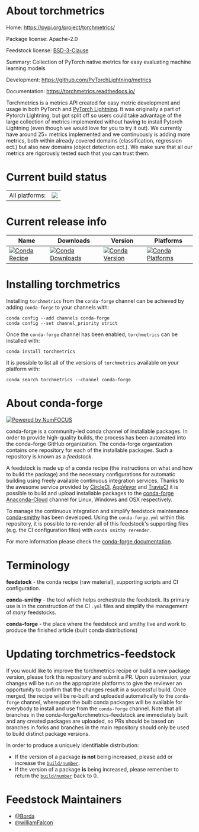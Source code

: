 About torchmetrics
==================

Home: https://pypi.org/project/torchmetrics/

Package license: Apache-2.0

Feedstock license: [BSD-3-Clause](https://github.com/conda-forge/torchmetrics-feedstock/blob/main/LICENSE.txt)

Summary: Collection of PyTorch native metrics for easy evaluating machine learning models

Development: https://github.com/PyTorchLightning/metrics

Documentation: https://torchmetrics.readthedocs.io/

Torchmetrics is a metrics API created for easy metric development and usage in both PyTorch and
[PyTorch Lightning](https://pytorch-lightning.readthedocs.io/en/stable/). It was originally a part of
Pytorch Lightning, but got split off so users could take advantage of the large collection of metrics
implemented without having to install Pytorch Lightning (even though we would love for you to try it out).
We currently have around 25+ metrics implemented and we continuously is adding more metrics, both within
already covered domains (classification, regression ect.) but also new domains (object detection ect.).
We make sure that all our metrics are rigorously tested such that you can trust them.


Current build status
====================


<table><tr><td>All platforms:</td>
    <td>
      <a href="https://dev.azure.com/conda-forge/feedstock-builds/_build/latest?definitionId=12227&branchName=main">
        <img src="https://dev.azure.com/conda-forge/feedstock-builds/_apis/build/status/torchmetrics-feedstock?branchName=main">
      </a>
    </td>
  </tr>
</table>

Current release info
====================

| Name | Downloads | Version | Platforms |
| --- | --- | --- | --- |
| [![Conda Recipe](https://img.shields.io/badge/recipe-torchmetrics-green.svg)](https://anaconda.org/conda-forge/torchmetrics) | [![Conda Downloads](https://img.shields.io/conda/dn/conda-forge/torchmetrics.svg)](https://anaconda.org/conda-forge/torchmetrics) | [![Conda Version](https://img.shields.io/conda/vn/conda-forge/torchmetrics.svg)](https://anaconda.org/conda-forge/torchmetrics) | [![Conda Platforms](https://img.shields.io/conda/pn/conda-forge/torchmetrics.svg)](https://anaconda.org/conda-forge/torchmetrics) |

Installing torchmetrics
=======================

Installing `torchmetrics` from the `conda-forge` channel can be achieved by adding `conda-forge` to your channels with:

```
conda config --add channels conda-forge
conda config --set channel_priority strict
```

Once the `conda-forge` channel has been enabled, `torchmetrics` can be installed with:

```
conda install torchmetrics
```

It is possible to list all of the versions of `torchmetrics` available on your platform with:

```
conda search torchmetrics --channel conda-forge
```


About conda-forge
=================

[![Powered by
NumFOCUS](https://img.shields.io/badge/powered%20by-NumFOCUS-orange.svg?style=flat&colorA=E1523D&colorB=007D8A)](https://numfocus.org)

conda-forge is a community-led conda channel of installable packages.
In order to provide high-quality builds, the process has been automated into the
conda-forge GitHub organization. The conda-forge organization contains one repository
for each of the installable packages. Such a repository is known as a *feedstock*.

A feedstock is made up of a conda recipe (the instructions on what and how to build
the package) and the necessary configurations for automatic building using freely
available continuous integration services. Thanks to the awesome service provided by
[CircleCI](https://circleci.com/), [AppVeyor](https://www.appveyor.com/)
and [TravisCI](https://travis-ci.com/) it is possible to build and upload installable
packages to the [conda-forge](https://anaconda.org/conda-forge)
[Anaconda-Cloud](https://anaconda.org/) channel for Linux, Windows and OSX respectively.

To manage the continuous integration and simplify feedstock maintenance
[conda-smithy](https://github.com/conda-forge/conda-smithy) has been developed.
Using the ``conda-forge.yml`` within this repository, it is possible to re-render all of
this feedstock's supporting files (e.g. the CI configuration files) with ``conda smithy rerender``.

For more information please check the [conda-forge documentation](https://conda-forge.org/docs/).

Terminology
===========

**feedstock** - the conda recipe (raw material), supporting scripts and CI configuration.

**conda-smithy** - the tool which helps orchestrate the feedstock.
                   Its primary use is in the construction of the CI ``.yml`` files
                   and simplify the management of *many* feedstocks.

**conda-forge** - the place where the feedstock and smithy live and work to
                  produce the finished article (built conda distributions)


Updating torchmetrics-feedstock
===============================

If you would like to improve the torchmetrics recipe or build a new
package version, please fork this repository and submit a PR. Upon submission,
your changes will be run on the appropriate platforms to give the reviewer an
opportunity to confirm that the changes result in a successful build. Once
merged, the recipe will be re-built and uploaded automatically to the
`conda-forge` channel, whereupon the built conda packages will be available for
everybody to install and use from the `conda-forge` channel.
Note that all branches in the conda-forge/torchmetrics-feedstock are
immediately built and any created packages are uploaded, so PRs should be based
on branches in forks and branches in the main repository should only be used to
build distinct package versions.

In order to produce a uniquely identifiable distribution:
 * If the version of a package **is not** being increased, please add or increase
   the [``build/number``](https://docs.conda.io/projects/conda-build/en/latest/resources/define-metadata.html#build-number-and-string).
 * If the version of a package **is** being increased, please remember to return
   the [``build/number``](https://docs.conda.io/projects/conda-build/en/latest/resources/define-metadata.html#build-number-and-string)
   back to 0.

Feedstock Maintainers
=====================

* [@Borda](https://github.com/Borda/)
* [@williamFalcon](https://github.com/williamFalcon/)

